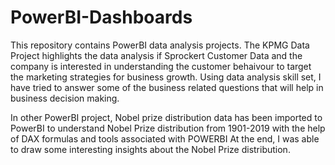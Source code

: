 # PowerBI-Dashboards
This repository contains PowerBI data analysis projects.
The KPMG Data Project highlights the data analysis if Sprockert Customer Data and the company is interested in understanding the customer behaivour to target the marketing strategies for business growth.
Using data analysis skill set, I have tried to answer some of the business related questions that will help in business decision making.


In other PowerBI project, Nobel prize distribution data has been imported to PowerBI to understand Nobel Prize distribution from 1901-2019 with the help of DAX formulas and tools associated with POWERBI
At the end, I was able to draw some interesting insights about the Nobel Prize distribution.
